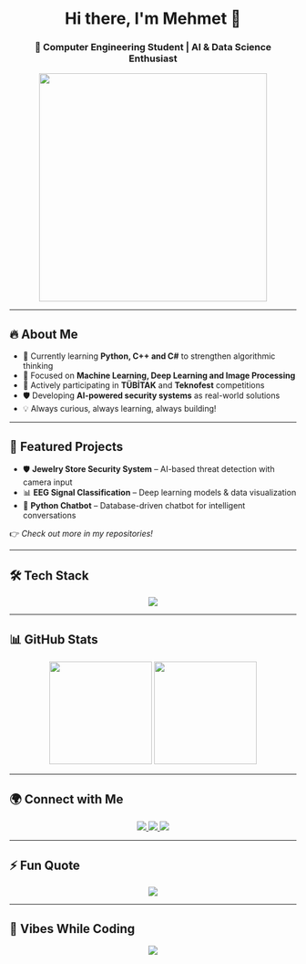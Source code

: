 <!-- PROFIL HEADER -->
<h1 align="center">Hi there, I'm Mehmet 👋</h1>
<h3 align="center">🚀 Computer Engineering Student | AI & Data Science Enthusiast</h3>

<!-- ANIMATED GIF -->
<p align="center">
  <img src="https://giphy.com/gifs/network-networking-cisco-Zx1KzuQBR8wIbrm81t" width="400"/>
</p>

---

## 🔥 About Me
- 🌱 Currently learning **Python, C++ and C#** to strengthen algorithmic thinking  
- 🤖 Focused on **Machine Learning, Deep Learning and Image Processing**  
- 🎯 Actively participating in **TÜBİTAK** and **Teknofest** competitions  
- 🛡 Developing **AI-powered security systems** as real-world solutions  
- 💡 Always curious, always learning, always building!  

---

## 🚀 Featured Projects
- 🛡 **Jewelry Store Security System** – AI-based threat detection with camera input  
- 📊 **EEG Signal Classification** – Deep learning models & data visualization  
- 🤖 **Python Chatbot** – Database-driven chatbot for intelligent conversations  

👉 *Check out more in my repositories!*  

---

## 🛠 Tech Stack
<p align="center">
  <img src="https://skillicons.dev/icons?i=python,cpp,cs,mysql,sqlite,opencv,tensorflow,pytorch,git,github,vscode&perline=6" />
</p>

---

## 📊 GitHub Stats
<p align="center">
  <img src="https://github-readme-stats.vercel.app/api?username=Mers4596&show_icons=true&theme=radical" height="180"/>
  <img src="https://github-readme-stats.vercel.app/api/top-langs/?username=Mers4596&layout=compact&theme=radical" height="180"/>
</p>

---

## 🌍 Connect with Me
<p align="center">
  <a href="https://www.linkedin.com/in/mehmet-ersolak-b06779330/">
    <img src="https://img.shields.io/badge/LinkedIn-0077B5?style=for-the-badge&logo=linkedin&logoColor=white"/>
  </a>
  <a href="https://medium.com/@Mehmeters38">
    <img src="https://img.shields.io/badge/Medium-12100E?style=for-the-badge&logo=medium&logoColor=white"/>
  </a>
  <a href="mailto:mehmetersolak68@gmail.com">
    <img src="https://img.shields.io/badge/Email-D14836?style=for-the-badge&logo=gmail&logoColor=white"/>
  </a>
</p>

---

## ⚡ Fun Quote
<p align="center">
  <img src="https://quotes-github-readme.vercel.app/api?type=horizontal&theme=radical"/>
</p>

---

## 🎵 Vibes While Coding
<p align="center">
  <img src="https://spotify-github-profile.vercel.app/api/view?uid=31npv5l4dkq3ywk4dkfl7mlym3oq&cover_image=true&theme=default&show_offline=false&background_color=121212&interchange=false"/>
</p>
